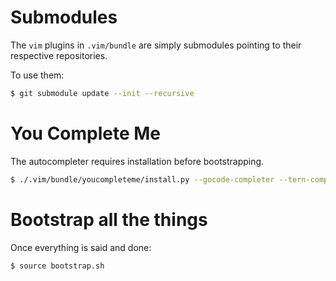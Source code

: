 # Submodules

The `vim` plugins in `.vim/bundle` are simply submodules pointing to their respective repositories.

To use them:

```bash
$ git submodule update --init --recursive
```

# You Complete Me

The autocompleter requires installation before bootstrapping.

```bash
$ ./.vim/bundle/youcompleteme/install.py --gocode-completer --tern-complete
```

# Bootstrap all the things

Once everything is said and done:

```bash
$ source bootstrap.sh
```


